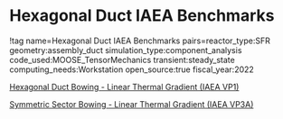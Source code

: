 # Hexagonal Duct IAEA Benchmarks

!tag name=Hexagonal Duct IAEA Benchmarks pairs=reactor_type:SFR
                       geometry:assembly_duct
                       simulation_type:component_analysis
                       code_used:MOOSE_TensorMechanics
                       transient:steady_state
                       computing_needs:Workstation
                       open_source:true
                       fiscal_year:2022

[Hexagonal Duct Bowing - Linear Thermal Gradient (IAEA VP1)](/hex_duct_linear.md)

[Symmetric Sector Bowing - Linear Thermal Gradient (IAEA VP3A)](/iaea_vp3a_symmetric_sector.md)
